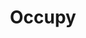 ---
pid: rs51
title: Occupy
location_transcription: Dilworth Park
coordinates: "[-75.164541016552, 39.952763626552]"
zipcode: 
gen_neighborhood: 
neighborhood: 
outside_phl: 
age: 
age_range: 
instagram: 
image_file_name: rs_51.jpg
proposal_transcription: A tent
topic: Human Rights
topic_summary: '0'
type: Space,Street
keywords_other: 
credit: 
image_labels: 
twitter: 
facebook: 
permalink: "/monuments/rs51/"
layout: item-page
---
